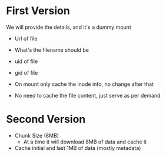 # First Version

We will provide the details, and it's a dummy mount

- Url of file
- What's the filename should be
- uid of file
- gid of file

- On mount only cache the inode info, no change after that
- No need to cache the file content, just serve as per demand

# Second Version

- Chunk Size (8MB)
  - At a time it will download 8MB of data and cache it
- Cache initial and last 1MB of data (mostly metadata)
